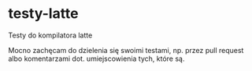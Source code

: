 # testy-latte
Testy do kompilatora latte

Mocno zachęcam do dzielenia się swoimi testami, np. przez pull request albo komentarzami dot. umiejscowienia tych, które są.
